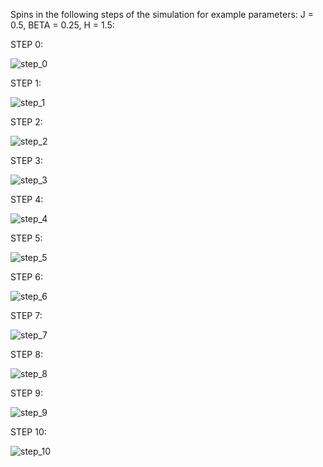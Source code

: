 Spins in the following steps of the simulation for example parameters: J = 0.5, BETA = 0.25, H = 1.5:


STEP 0:

![step_0](https://user-images.githubusercontent.com/50342517/140651143-f80837b6-6516-449f-9bba-c4e06700e743.png)

STEP 1:

![step_1](https://user-images.githubusercontent.com/50342517/140651145-945eac9c-c343-42b7-aa50-519d92ba0516.png)

STEP 2:

![step_2](https://user-images.githubusercontent.com/50342517/140651146-12218fe4-c179-4b3f-9527-6bae5df0ab7c.png)

STEP 3:

![step_3](https://user-images.githubusercontent.com/50342517/140651149-033103bd-c970-4234-88d4-be113d39aa37.png)

STEP 4:

![step_4](https://user-images.githubusercontent.com/50342517/140651150-b1cde74c-ec48-40df-b1ab-2747093df082.png)

STEP 5:

![step_5](https://user-images.githubusercontent.com/50342517/140651151-6fa8d56c-a498-4f78-81f9-1f93ce29335f.png)

STEP 6:

![step_6](https://user-images.githubusercontent.com/50342517/140651152-1af694b1-95bb-49f0-968f-0ab37ff13ca0.png)

STEP 7:

![step_7](https://user-images.githubusercontent.com/50342517/140651153-158d7144-08f8-4663-b653-eaa16380124f.png)

STEP 8:

![step_8](https://user-images.githubusercontent.com/50342517/140651154-aefbe331-bf0d-421b-829f-8ffd99cd9085.png)

STEP 9:

![step_9](https://user-images.githubusercontent.com/50342517/140651155-71aff54a-d31f-4bc9-afdf-4bd3471bc8e3.png)

STEP 10:

![step_10](https://user-images.githubusercontent.com/50342517/140651157-c415f992-33c0-4d19-bd3b-bd00eccc4a03.png)
